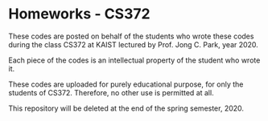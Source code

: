 # Homeworks - CS372

These codes are posted on behalf of the students who wrote these codes during the class CS372 at KAIST lectured by Prof. Jong C. Park, year 2020.

Each piece of the codes is an intellectual property of the student who wrote it.

These codes are uploaded for purely educational purpose, for only the students of CS372. Therefore, no other use is permitted at all.

This repository will be deleted at the end of the spring semester, 2020.
